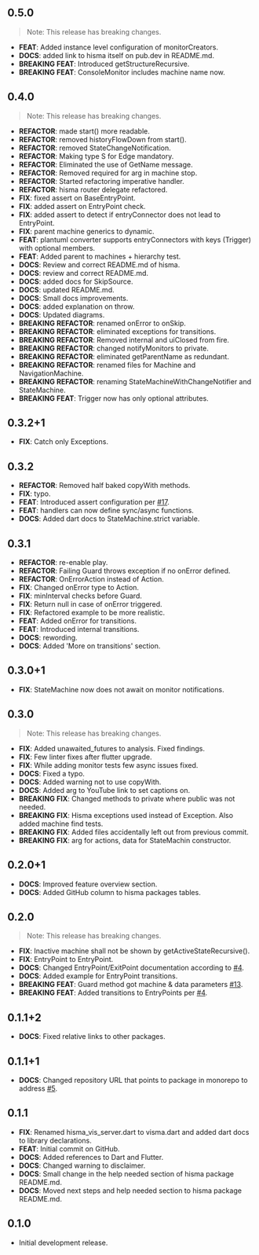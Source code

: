 ## 0.5.0

> Note: This release has breaking changes.

 - **FEAT**: Added instance level configuration of monitorCreators.
 - **DOCS**: added link to hisma itself on pub.dev in README.md.
 - **BREAKING** **FEAT**: Introduced getStructureRecursive.
 - **BREAKING** **FEAT**: ConsoleMonitor includes machine name now.

## 0.4.0

> Note: This release has breaking changes.

 - **REFACTOR**: made start() more readable.
 - **REFACTOR**: removed historyFlowDown from start().
 - **REFACTOR**: removed StateChangeNotification.
 - **REFACTOR**: Making type S for Edge mandatory.
 - **REFACTOR**: Eliminated the use of GetName message.
 - **REFACTOR**: Removed required for arg in machine stop.
 - **REFACTOR**: Started refactoring imperative handler.
 - **REFACTOR**: hisma router delegate refactored.
 - **FIX**: fixed assert on BaseEntryPoint.
 - **FIX**: added assert on EntryPoint check.
 - **FIX**: added assert to detect if entryConnector does not lead to EntryPoint.
 - **FIX**: parent machine generics to dynamic.
 - **FEAT**: plantuml converter supports entryConnectors with keys (Trigger) with optional members.
 - **FEAT**: Added parent to machines + hierarchy test.
 - **DOCS**: Review and correct README.md of hisma.
 - **DOCS**: review and correct README.md.
 - **DOCS**: added docs for SkipSource.
 - **DOCS**: updated README.md.
 - **DOCS**: Small docs improvements.
 - **DOCS**: added explanation on throw.
 - **DOCS**: Updated diagrams.
 - **BREAKING** **REFACTOR**: renamed onError to onSkip.
 - **BREAKING** **REFACTOR**: eliminated exceptions for transitions.
 - **BREAKING** **REFACTOR**: Removed internal and uiClosed from fire.
 - **BREAKING** **REFACTOR**: changed notifyMonitors to private.
 - **BREAKING** **REFACTOR**: eliminated getParentName as redundant.
 - **BREAKING** **REFACTOR**: renamed files for Machine and NavigationMachine.
 - **BREAKING** **REFACTOR**: renaming StateMachineWithChangeNotifier and StateMachine.
 - **BREAKING** **FEAT**: Trigger now has only optional attributes.

## 0.3.2+1

 - **FIX**: Catch only Exceptions.

## 0.3.2

 - **REFACTOR**: Removed half baked copyWith methods.
 - **FIX**: typo.
 - **FEAT**: Introduced assert configuration per [#17](https://github.com/tamas-p/hisma/issues/17).
 - **FEAT**: handlers can now define sync/async functions.
 - **DOCS**: Added dart docs to StateMachine.strict variable.

## 0.3.1

 - **REFACTOR**: re-enable play.
 - **REFACTOR**: Failing Guard throws exception if no onError defined.
 - **REFACTOR**: OnErrorAction instead of Action.
 - **FIX**: Changed onError type to Action.
 - **FIX**: minInterval checks before Guard.
 - **FIX**: Return null in case of onError triggered.
 - **FIX**: Refactored example to be more realistic.
 - **FEAT**: Added onError for transitions.
 - **FEAT**: Introduced internal transitions.
 - **DOCS**: rewording.
 - **DOCS**: Added 'More on transitions' section.

## 0.3.0+1

 - **FIX**: StateMachine now does not await on monitor notifications.

## 0.3.0

> Note: This release has breaking changes.

 - **FIX**: Added unawaited_futures to analysis. Fixed findings.
 - **FIX**: Few linter fixes after flutter upgrade.
 - **FIX**: While adding monitor tests few async issues fixed.
 - **DOCS**: Fixed a typo.
 - **DOCS**: Added warning not to use copyWith.
 - **DOCS**: Added arg to YouTube link to set captions on.
 - **BREAKING** **FIX**: Changed methods to private where public was not needed.
 - **BREAKING** **FIX**: Hisma exceptions used instead of Exception. Also added machine find tests.
 - **BREAKING** **FIX**: Added files accidentally left out from previous commit.
 - **BREAKING** **FIX**: arg for actions, data for StateMachin constructor.

## 0.2.0+1

 - **DOCS**: Improved feature overview section.
 - **DOCS**: Added GitHub column to hisma packages tables.

## 0.2.0

> Note: This release has breaking changes.

 - **FIX**: Inactive machine shall not be shown by getActiveStateRecursive().
 - **FIX**: EntryPoint to EntryPoint.
 - **DOCS**: Changed EntryPoint/ExitPoint documentation according to [#4](https://github.com/tamas-p/hisma/issues/4).
 - **DOCS**: Added example for EntryPoint transitions.
 - **BREAKING** **FEAT**: Guard method got machine & data parameters [#13](https://github.com/tamas-p/hisma/issues/13).
 - **BREAKING** **FEAT**: Added transitions to EntryPoints per [#4](https://github.com/tamas-p/hisma/issues/4).

## 0.1.1+2

 - **DOCS**: Fixed relative links to other packages.

## 0.1.1+1

 - **DOCS**: Changed repository URL that points to package in monorepo to address [#5](https://github.com/tamas-p/hisma/issues/5).

## 0.1.1

 - **FIX**: Renamed hisma_vis_server.dart to visma.dart and added dart docs to library declarations.
 - **FEAT**: Initial commit on GitHub.
 - **DOCS**: Added references to Dart and Flutter.
 - **DOCS**: Changed warning to disclaimer.
 - **DOCS**: Small change in the help needed section of hisma package README.md.
 - **DOCS**: Moved next steps and help needed section to hisma package README.md.

## 0.1.0

- Initial development release.
